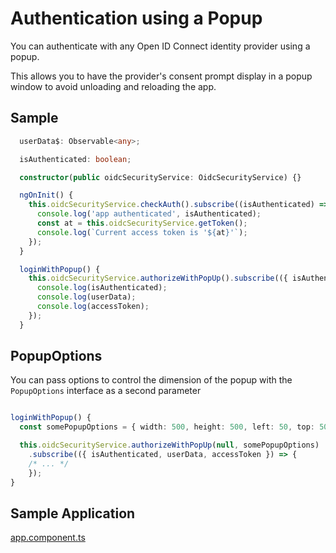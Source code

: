 # Authentication using a Popup

You can authenticate with any Open ID Connect identity provider using a popup.

This allows you to have the provider's consent prompt display in a popup window to avoid unloading and reloading the app.

## Sample

```typescript
  userData$: Observable<any>;

  isAuthenticated: boolean;

  constructor(public oidcSecurityService: OidcSecurityService) {}

  ngOnInit() {
    this.oidcSecurityService.checkAuth().subscribe((isAuthenticated) => {
      console.log('app authenticated', isAuthenticated);
      const at = this.oidcSecurityService.getToken();
      console.log(`Current access token is '${at}'`);
    });
  }

  loginWithPopup() {
    this.oidcSecurityService.authorizeWithPopUp().subscribe(({ isAuthenticated, userData, accessToken }) => {
      console.log(isAuthenticated);
      console.log(userData);
      console.log(accessToken);
    });
  }
```

## PopupOptions

You can pass options to control the dimension of the popup with the `PopupOptions` interface as a second parameter

```typescript

loginWithPopup() {
  const somePopupOptions = { width: 500, height: 500, left: 50, top: 50 };

  this.oidcSecurityService.authorizeWithPopUp(null, somePopupOptions)
    .subscribe(({ isAuthenticated, userData, accessToken }) => {
    /* ... */
    });
}

```

## Sample Application

[app.component.ts](../projects/sample-code-flow-popup/src/app/app.component.ts)
